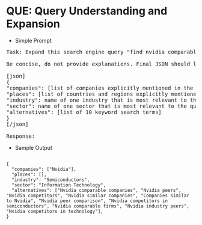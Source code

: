 # QUE: Query Understanding and Expansion

- Simple Prompt
<pre>
Task: Expand this search engine query "find nvidia comparables".

Be concise, do not provide explanations. Final JSON should look like below.

[json]
{
"companies": [list of companies explicitly mentioned in the query],
"places": [list of countries and regions explicitly mentioned in the query],
"industry": name of one industry that is most relevant to the query as per GICS classification,
"sector": name of one sector that is most relevant to the query as per GICS classification,
"alternatives": [list of 10 keyword search terms]
}
[/json]

Response:
</pre>

- Sample Output
<code>
{
  "companies": ["Nvidia"],
  "places": [],
  "industry": "Semiconductors",
  "sector": "Information Technology",
  "alternatives": ["Nvidia comparable companies", "Nvidia peers", "Nvidia competitors", "Nvidia similar companies", "Companies similar to Nvidia", "Nvidia peer comparison", "Nvidia competitors in semiconductors", "Nvidia comparable firms", "Nvidia industry peers", "Nvidia competitors in technology"],  
}
</code>

